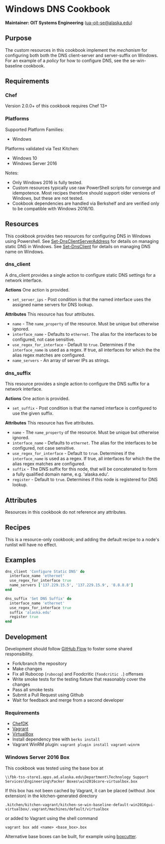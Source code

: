# Windows DNS Cookbook

__Maintainer: OIT Systems Engineering__ (<ua-oit-se@alaska.edu>)

## Purpose

The custom resources in this cookbook implement the _mechanism_ for configuring both both the DNS client-server and server-suffix on Windows.  For an example of a _policy_ for how to configure DNS, see the se-win-baseline cookbook.

## Requirements

### Chef

Version 2.0.0+ of this cookbook requires Chef 13+

### Platforms

Supported Platform Families:

* Windows

Platforms validated via Test Kitchen:

* Windows 10
* Windows Server 2016

Notes:

* Only Windows 2016 is fully tested.
* Custom resources typically use raw PowerShell scripts for converge and idempotence.  Most recipes therefore should support older versions of Windows, but these are not tested.
* Cookbook dependencies are handled via Berkshelf and are verified only to be compatible with Windows 2016/10.

## Resources

This cookbook provides two resources for configuring DNS in Windows using Powershell.  See [Set-DnsClientServerAddress](https://technet.microsoft.com/en-us/itpro/powershell/windows/dnsclient/set-dnsclientserveraddress) for details on managing static DNS in Windows.  See [Set-DnsClient](https://technet.microsoft.com/en-us/itpro/powershell/windows/dnsclient/set-dnsclient) for details on managing DNS name on Windows.

### dns_client
A dns_client provides a single action to configure static DNS settings for a network interface.

__Actions__
One action is provided.

* `set_server_ips` - Post condition is that the named interface uses the assigned name servers for DNS lookup.

__Attributes__
This resource has four attributes.

* `name` - The `name_property` of the resource.  Must be unique but otherwise ignored.
* `interface_name` - Defaults to `ethernet`.  The alias for the interfaces to be configured, not case sensitive.
* `use_regex_for_interface` - Default to `true`.  Determines if the `interface_name` is used as a regex.  If true, all interfaces for which the the alias regex matches are configured.
* `name_servers` - An array of server IPs as strings.

### dns_suffix
This resource provides a single action to configure the DNS suffix for a network interface.

__Actions__
One action is provided.

* `set_suffix` - Post condition is that the named interface is configured to use the given suffix.

__Attributes__
This resource has five attributes.

* `name` - The `name_property` of the resource.  Must be unique but otherwise ignored.
* `interface_name` - Defaults to `ethernet`.  The alias for the interfaces to be configured, not case sensitive.
* `use_regex_for_interface` - Default to `true`.  Determines if the `interface_name` is used as a regex.  If true, all interfaces for which the the alias regex matches are configured.
* `suffix` - The DNS suffix for this node, that will be concatenated to form a fully qualified domain name, e.g. 'alaska.edu'.
* `register` - Default to `true`.  Determines if this node is registered for DNS lookup.

## Attributes
Resources in this cookbook do not reference any attributes.

## Recipes

This is a resource-only cookbook; and adding the default recipe to a node's runlist will have no effect.

## Examples

```ruby
dns_client 'Configure Static DNS' do
  interface_name 'ethernet'
  use_regex_for_interface true
  name_servers ['137.229.15.5', '137.229.15.9', '8.8.8.8']
end

dns_suffix 'Set DNS Suffix' do
  interface_name 'ethernet'
  use_regex_for_interface true
  suffix 'alaska.edu'
  register true
end
```

## Development

Development should follow [GitHub Flow](https://guides.github.com/introduction/flow/) to foster some shared responsibility.

* Fork/branch the repository
* Make changes
* Fix all Rubocop (`rubocop`) and Foodcritic (`foodcritic .`) offenses
* Write smoke tests for the testing fixture that reasonably cover the changes
* Pass all smoke tests
* Submit a Pull Request using Github
* Wait for feedback and merge from a second developer

### Requirements

+ [ChefDK](https://downloads.chef.io/chef-dk/)
+ [Vagrant](https://www.vagrantup.com/)
+ [VirtualBox](https://www.virtualbox.org/wiki/Downloads)
+ Install dependency tree with `berks install`
+ Vagrant WinRM plugin:  `vagrant plugin install vagrant-winrm`

### Windows Server 2016 Box

This cookbook was tested using the base box at

`\\fbk-tss-store1.apps.ad.alaska.edu\Department\Technology Support Services\Engineering\Packer Boxes\win2016core-virtualbox.box`

If this box has not been cached by Vagrant, it can be placed (without .box extension) in the kitchen-generated directory

`.kitchen/kitchen-vagrant/kitchen-se-win-baseline-default-win2016gui-virtualbox/.vagrant/machines/default/virtualbox`

or added to Vagrant using the shell command

`vagrant box add <name> <base_box>.box`

Alternative base boxes can be built, for example using [boxcutter](https://github.com/boxcutter/windows).
